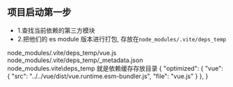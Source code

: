 <!--
 * @Author: yeweimao yeweimao@zhuanzhuan.com
 * @Date: 2022-09-17 16:55:42
 * @LastEditors: yeweimao yeweimao@zhuanzhuan.com
 * @LastEditTime: 2022-09-17 17:18:47
 * @FilePath: /vite/step.md
 * @Description: 这是默认设置,请设置`customMade`, 打开koroFileHeader查看配置 进行设置: https://github.com/OBKoro1/koro1FileHeader/wiki/%E9%85%8D%E7%BD%AE
-->

## 项目启动第一步

- 1.查找当前依赖的第三方模块
- 2.把他们的 es module 版本进行打包, 存放在`node_modules/.vite/deps_temp`

node_modules/.vite/deps_temp/vue.js
node_modules/.vite/deps_temp/\_metadata.json
node_modules\.vite\deps_temp 就是依赖缓存存放目录
{
"optimized": {
"vue": {
"src": "../../vue/dist/vue.runtime.esm-bundler.js",
"file": "vue.js"
}
},
}

